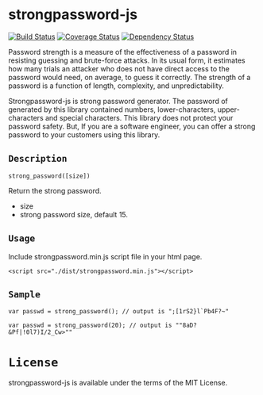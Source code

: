 # strongpassword-js

[![Build Status](https://travis-ci.org/jongha/strongpassword-js.png?branch=master)](https://travis-ci.org/jongha/strongpassword-js)
[![Coverage Status](https://coveralls.io/repos/jongha/strongpassword-js/badge.png)](https://coveralls.io/r/jongha/strongpassword-js)
[![Dependency Status](https://gemnasium.com/jongha/strongpassword-js.png)](https://gemnasium.com/jongha/strongpassword-js)

Password strength is a measure of the effectiveness of a password in resisting guessing and brute-force attacks. In its usual form, it estimates how many trials an attacker who does not have direct access to the password would need, on average, to guess it correctly. The strength of a password is a function of length, complexity, and unpredictability.

Strongpassword-js is strong password generator. The password of generated by this library contained numbers, lower-characters, upper-characters and special characters. This library does not protect your password safety. But, If you are a software engineer, you can offer a strong password to your customers using this library.

## `Description`

```
strong_password([size])
```

Return the strong password.

* size
 * strong password size, default 15.

## `Usage`

Include strongpassword.min.js script file in your html page.

```
<script src="./dist/strongpassword.min.js"></script>
```

## `Sample`

```
var passwd = strong_password(); // output is ";[1rS2}l`Pb4F?~"
```

```
var passwd = strong_password(20); // output is ""8aD?&Pf|!0l7)I/2_Cw>""
```

# `License`

strongpassword-js is available under the terms of the MIT License.


